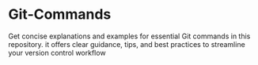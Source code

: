 # Git-Commands
Get concise explanations and examples for essential Git commands in this repository. it offers clear guidance, tips, and best practices to streamline your version control workflow
